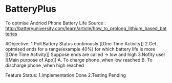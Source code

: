# BatteryPlus

To optmise Andriod Phone Battery Life
Source :
http://batteryuniversity.com/learn/article/how_to_prolong_lithium_based_batteries


#Objective:
1.Poll Battery Status continously [[One Time Activity]]
2.Get optmised ends for a range(example 40%) for which battery life is more [[One Time Activity]]
Suppose ends are called -> low and high 
3.Nofity user [[Main purpose of App]]
  A. To charge phone ,when low reached
  B. To discharge phone ,when high reached 


Feature Status:
1.Implementation Done
2.Testing Pending
